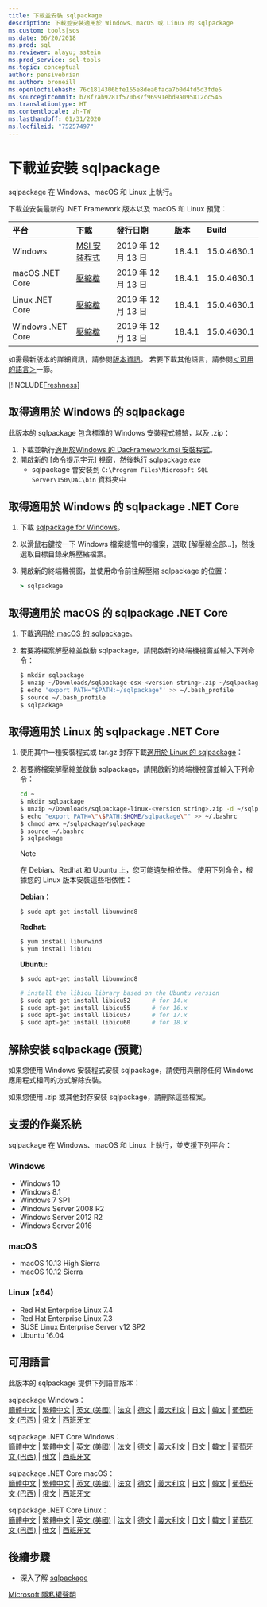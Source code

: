 ```yaml
---
title: 下載並安裝 sqlpackage
description: 下載並安裝適用於 Windows、macOS 或 Linux 的 sqlpackage
ms.custom: tools|sos
ms.date: 06/20/2018
ms.prod: sql
ms.reviewer: alayu; sstein
ms.prod_service: sql-tools
ms.topic: conceptual
author: pensivebrian
ms.author: broneill
ms.openlocfilehash: 76c1814306bfe155e8dea6faca7b0d4fd5d3fde5
ms.sourcegitcommit: b78f7ab9281f570b87f96991ebd9a095812cc546
ms.translationtype: HT
ms.contentlocale: zh-TW
ms.lasthandoff: 01/31/2020
ms.locfileid: "75257497"
---
```

# <a name="download-and-install-sqlpackage"></a>下載並安裝 sqlpackage

sqlpackage 在 Windows、macOS 和 Linux 上執行。

下載並安裝最新的 .NET Framework 版本以及 macOS 和 Linux 預覽：

|平台|下載|發行日期|版本|Build
|:---|:---|:---|:---|:---|
|Windows|[MSI 安裝程式](https://go.microsoft.com/fwlink/?linkid=2113703)|2019 年 12 月 13 日|18.4.1|15.0.4630.1|
|macOS .NET Core |[壓縮檔](https://go.microsoft.com/fwlink/?linkid=2113705)|2019 年 12 月 13 日| 18.4.1|15.0.4630.1|
|Linux .NET Core |[壓縮檔](https://go.microsoft.com/fwlink/?linkid=2113331)|2019 年 12 月 13 日| 18.4.1|15.0.4630.1|
|Windows .NET Core |[壓縮檔](https://go.microsoft.com/fwlink/?linkid=2113704)|2019 年 12 月 13 日| 18.4.1|15.0.4630.1|

如需最新版本的詳細資訊，請參閱[版本資訊](release-notes-sqlpackage.md)。 若要下載其他語言，請參閱[＜可用的語言＞](#available-languages)一節。

[!INCLUDE[Freshness](../includes/paragraph-content/fresh-note-steps-feedback.md)]

## <a name="get-sqlpackage-for-windows"></a>取得適用於 Windows 的 sqlpackage

此版本的 sqlpackage 包含標準的 Windows 安裝程式體驗，以及 .zip： 

1. 下載並執行[適用於Windows 的 DacFramework.msi 安裝程式](https://go.microsoft.com/fwlink/?linkid=2113703)。
2. 開啟新的 [命令提示字元] 視窗，然後執行 sqlpackage.exe
    - sqlpackage 會安裝到 ```C:\Program Files\Microsoft SQL Server\150\DAC\bin``` 資料夾中

## <a name="get-sqlpackage-net-core-for-windows"></a>取得適用於 Windows 的 sqlpackage .NET Core

1. 下載 [sqlpackage for Windows](https://go.microsoft.com/fwlink/?linkid=2113704)。
2. 以滑鼠右鍵按一下 Windows 檔案總管中的檔案，選取 [解壓縮全部...]，然後選取目標目錄來解壓縮檔案。
3. 開啟新的終端機視窗，並使用命令前往解壓縮 sqlpackage 的位置：

   ```cmd
   > sqlpackage
   ```

## <a name="get-sqlpackage-net-core-for-macos"></a>取得適用於 macOS 的 sqlpackage .NET Core

1. 下載[適用於 macOS 的 sqlpackage](https://go.microsoft.com/fwlink/?linkid=2113705)。
2. 若要將檔案解壓縮並啟動 sqlpackage，請開啟新的終端機視窗並輸入下列命令：

   ```bash
   $ mkdir sqlpackage
   $ unzip ~/Downloads/sqlpackage-osx-<version string>.zip ~/sqlpackage 
   $ echo 'export PATH="$PATH:~/sqlpackage"' >> ~/.bash_profile
   $ source ~/.bash_profile
   $ sqlpackage
   ```

## <a name="get-sqlpackage-net-core-for-linux"></a>取得適用於 Linux 的 sqlpackage .NET Core

1. 使用其中一種安裝程式或 tar.gz 封存下載[適用於 Linux 的 sqlpackage](https://go.microsoft.com/fwlink/?linkid=2113331)：
2. 若要將檔案解壓縮並啟動 sqlpackage，請開啟新的終端機視窗並輸入下列命令：

   ```bash
   cd ~
   $ mkdir sqlpackage
   $ unzip ~/Downloads/sqlpackage-linux-<version string>.zip -d ~/sqlpackage 
   $ echo "export PATH=\"\$PATH:$HOME/sqlpackage\"" >> ~/.bashrc
   $ chmod a+x ~/sqlpackage/sqlpackage
   $ source ~/.bashrc
   $ sqlpackage
   ```

   > [!NOTE]
   > 在 Debian、Redhat 和 Ubuntu 上，您可能遺失相依性。 使用下列命令，根據您的 Linux 版本安裝這些相依性：

   **Debian：**

   ```bash
   $ sudo apt-get install libunwind8
   ```

   **Redhat:**

   ```bash
   $ yum install libunwind
   $ yum install libicu
   ```

   **Ubuntu:**

   ```bash
   $ sudo apt-get install libunwind8

   # install the libicu library based on the Ubuntu version
   $ sudo apt-get install libicu52      # for 14.x
   $ sudo apt-get install libicu55      # for 16.x
   $ sudo apt-get install libicu57      # for 17.x
   $ sudo apt-get install libicu60      # for 18.x
   ```

## <a name="uninstall-sqlpackage-preview"></a>解除安裝 sqlpackage (預覽)

如果您使用 Windows 安裝程式安裝 sqlpackage，請使用與刪除任何 Windows 應用程式相同的方式解除安裝。

如果您使用 .zip 或其他封存安裝 sqlpackage，請刪除這些檔案。

## <a name="supported-operating-systems"></a>支援的作業系統

sqlpackage 在 Windows、macOS 和 Linux 上執行，並支援下列平台：

### <a name="windows"></a>Windows

- Windows 10
- Windows 8.1
- Windows 7 SP1
- Windows Server 2008 R2
- Windows Server 2012 R2
- Windows Server 2016

### <a name="macos"></a>macOS

- macOS 10.13 High Sierra
- macOS 10.12 Sierra

### <a name="linux-x64"></a>Linux (x64)

- Red Hat Enterprise Linux 7.4
- Red Hat Enterprise Linux 7.3
- SUSE Linux Enterprise Server v12 SP2
- Ubuntu 16.04

## <a name="available-languages"></a>可用語言

此版本的 sqlpackage 提供下列語言版本：

sqlpackage Windows：  
[簡體中文](https://go.microsoft.com/fwlink/?linkid=2113703&clcid=0x804) | [繁體中文](https://go.microsoft.com/fwlink/?linkid=2113703&clcid=0x404) | [英文 (美國)](https://go.microsoft.com/fwlink/?linkid=2113703&clcid=0x409) | [法文](https://go.microsoft.com/fwlink/?linkid=2113703&clcid=0x40c) | [德文](https://go.microsoft.com/fwlink/?linkid=2113703&clcid=0x407) | [義大利文](https://go.microsoft.com/fwlink/?linkid=2113703&clcid=0x410) | [日文](https://go.microsoft.com/fwlink/?linkid=2113703&clcid=0x411) | [韓文](https://go.microsoft.com/fwlink/?linkid=2113703&clcid=0x412) | [葡萄牙文 (巴西)](https://go.microsoft.com/fwlink/?linkid=2113703&clcid=0x416) | [俄文](https://go.microsoft.com/fwlink/?linkid=2113703&clcid=0x419) | [西班牙文](https://go.microsoft.com/fwlink/?linkid=2113703&clcid=0x40a)

sqlpackage .NET Core Windows：  
[簡體中文](https://go.microsoft.com/fwlink/?linkid=2113704&clcid=0x804) | [繁體中文](https://go.microsoft.com/fwlink/?linkid=2113704&clcid=0x404) | [英文 (美國)](https://go.microsoft.com/fwlink/?linkid=2113704&clcid=0x409) | [法文](https://go.microsoft.com/fwlink/?linkid=2113704&clcid=0x40c) | [德文](https://go.microsoft.com/fwlink/?linkid=2113704&clcid=0x407) | [義大利文](https://go.microsoft.com/fwlink/?linkid=2113704&clcid=0x410) | [日文](https://go.microsoft.com/fwlink/?linkid=2113704&clcid=0x411) | [韓文](https://go.microsoft.com/fwlink/?linkid=2113704&clcid=0x412) | [葡萄牙文 (巴西)](https://go.microsoft.com/fwlink/?linkid=2113704&clcid=0x416) | [俄文](https://go.microsoft.com/fwlink/?linkid=2113704&clcid=0x419) | [西班牙文](https://go.microsoft.com/fwlink/?linkid=2113704&clcid=0x40a)

sqlpackage .NET Core macOS：  
[簡體中文](https://go.microsoft.com/fwlink/?linkid=2113705&clcid=0x804) | [繁體中文](https://go.microsoft.com/fwlink/?linkid=2113705&clcid=0x404) | [英文 (美國)](https://go.microsoft.com/fwlink/?linkid=2113705&clcid=0x409) | [法文](https://go.microsoft.com/fwlink/?linkid=2113705&clcid=0x40c) | [德文](https://go.microsoft.com/fwlink/?linkid=2113705&clcid=0x407) | [義大利文](https://go.microsoft.com/fwlink/?linkid=2113705&clcid=0x410) | [日文](https://go.microsoft.com/fwlink/?linkid=2113705&clcid=0x411) | [韓文](https://go.microsoft.com/fwlink/?linkid=2113705&clcid=0x412) | [葡萄牙文 (巴西)](https://go.microsoft.com/fwlink/?linkid=2113705&clcid=0x416) | [俄文](https://go.microsoft.com/fwlink/?linkid=2113705&clcid=0x419) | [西班牙文](https://go.microsoft.com/fwlink/?linkid=2113705&clcid=0x40a)

sqlpackage .NET Core Linux：  
[簡體中文](https://go.microsoft.com/fwlink/?linkid=2113331&clcid=0x804) | [繁體中文](https://go.microsoft.com/fwlink/?linkid=2113331&clcid=0x404) | [英文 (美國)](https://go.microsoft.com/fwlink/?linkid=2113331&clcid=0x409) | [法文](https://go.microsoft.com/fwlink/?linkid=2113331&clcid=0x40c) | [德文](https://go.microsoft.com/fwlink/?linkid=2113331&clcid=0x407) | [義大利文](https://go.microsoft.com/fwlink/?linkid=2113331&clcid=0x410) | [日文](https://go.microsoft.com/fwlink/?linkid=2113331&clcid=0x411) | [韓文](https://go.microsoft.com/fwlink/?linkid=2113331&clcid=0x412) | [葡萄牙文 (巴西)](https://go.microsoft.com/fwlink/?linkid=2113331&clcid=0x416) | [俄文](https://go.microsoft.com/fwlink/?linkid=2113331&clcid=0x419) | [西班牙文](https://go.microsoft.com/fwlink/?linkid=2113331&clcid=0x40a)

## <a name="next-steps"></a>後續步驟

- 深入了解 [sqlpackage](sqlpackage.md)

[Microsoft 隱私權聲明](https://go.microsoft.com/fwlink/?LinkId=521839)
